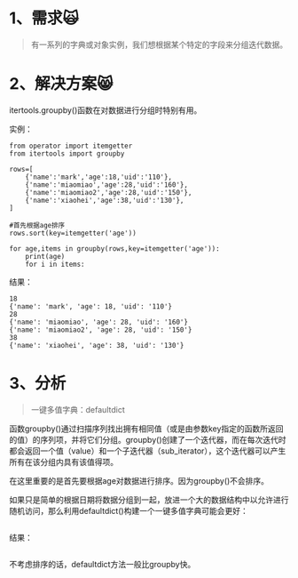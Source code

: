 # 1、需求🙀

> 有一系列的字典或对象实例，我们想根据某个特定的字段来分组迭代数据。

# 2、解决方案😸

itertools.groupby\(\)函数在对数据进行分组时特别有用。

实例：

```
from operator import itemgetter
from itertools import groupby

rows=[
    {'name':'mark','age':18,'uid':'110'},
    {'name':'miaomiao','age':28,'uid':'160'},
    {'name':'miaomiao2','age':28,'uid':'150'},
    {'name':'xiaohei','age':38,'uid':'130'},
]

#首先根据age排序
rows.sort(key=itemgetter('age'))

for age,items in groupby(rows,key=itemgetter('age')):
    print(age)
    for i in items:
```

结果：

```
18
{'name': 'mark', 'age': 18, 'uid': '110'}
28
{'name': 'miaomiao', 'age': 28, 'uid': '160'}
{'name': 'miaomiao2', 'age': 28, 'uid': '150'}
38
{'name': 'xiaohei', 'age': 38, 'uid': '130'}
```

# 3、分析

> 一键多值字典：defaultdict

函数groupby\(\)通过扫描序列找出拥有相同值（或是由参数key指定的函数所返回的值）的序列项，并将它们分组。groupby\(\)创建了一个迭代器，而在每次迭代时都会返回一个值（value）和一个子迭代器（sub\_iterator），这个迭代器可以产生所有在该分组内具有该值得项。

在这里重要的是首先要根据age对数据进行排序。因为groupby\(\)不会排序。

如果只是简单的根据日期将数据分组到一起，放进一个大的数据结构中以允许进行随机访问，那么利用defaultdict\(\)构建一个一键多值字典可能会更好：

```

```

结果：

```

```

不考虑排序的话，defaultdict方法一般比groupby快。

